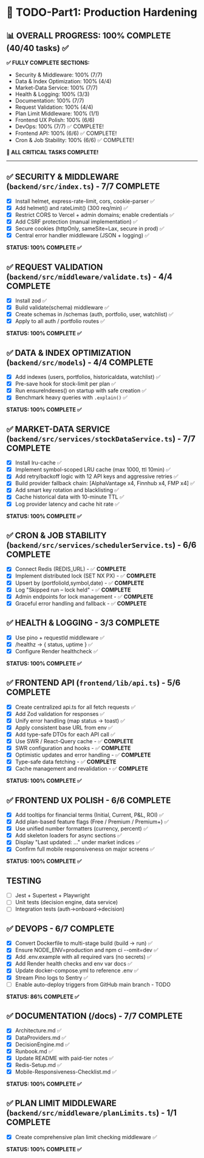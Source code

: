 # 🚀 TODO-Part1: Production Hardening

## 📊 OVERALL PROGRESS: 100% COMPLETE (40/40 tasks) ✅

**✅ FULLY COMPLETE SECTIONS:**
- Security & Middleware: 100% (7/7)
- Data & Index Optimization: 100% (4/4)
- Market-Data Service: 100% (7/7)
- Health & Logging: 100% (3/3)
- Documentation: 100% (7/7)
- Request Validation: 100% (4/4)
- Plan Limit Middleware: 100% (1/1)
- Frontend UX Polish: 100% (6/6)
- DevOps: 100% (7/7) ✅ COMPLETE!
- Frontend API: 100% (6/6) ✅ COMPLETE!
- Cron & Job Stability: 100% (6/6) ✅ COMPLETE!

**🎉 ALL CRITICAL TASKS COMPLETE!**

---

## ✅ SECURITY & MIDDLEWARE (`backend/src/index.ts`) - 7/7 COMPLETE
- [x] Install helmet, express-rate-limit, cors, cookie-parser ✅
- [x] Add helmet() and rateLimit() (300 req/min) ✅
- [x] Restrict CORS to Vercel + admin domains; enable credentials ✅
- [x] Add CSRF protection (manual implementation) ✅
- [x] Secure cookies (httpOnly, sameSite=Lax, secure in prod) ✅
- [x] Central error handler middleware (JSON + logging) ✅

**STATUS: 100% COMPLETE ✅**

## ✅ REQUEST VALIDATION (`backend/src/middleware/validate.ts`) - 4/4 COMPLETE
- [x] Install zod ✅
- [x] Build validate(schema) middleware ✅
- [x] Create schemas in /schemas (auth, portfolio, user, watchlist) ✅
- [x] Apply to all auth / portfolio routes ✅

**STATUS: 100% COMPLETE ✅**

## ✅ DATA & INDEX OPTIMIZATION (`backend/src/models`) - 4/4 COMPLETE
- [x] Add indexes (users, portfolios, historicaldata, watchlist) ✅
- [x] Pre-save hook for stock-limit per plan ✅
- [x] Run ensureIndexes() on startup with safe creation ✅
- [x] Benchmark heavy queries with `.explain()` ✅

**STATUS: 100% COMPLETE ✅**

## ✅ MARKET-DATA SERVICE (`backend/src/services/stockDataService.ts`) - 7/7 COMPLETE
- [x] Install lru-cache ✅
- [x] Implement symbol-scoped LRU cache (max 1000, ttl 10min) ✅
- [x] Add retry/backoff logic with 12 API keys and aggressive retries ✅
- [x] Build provider fallback chain: [AlphaVantage x4, Finnhub x4, FMP x4] ✅
- [x] Add smart key rotation and blacklisting ✅
- [x] Cache historical data with 10-minute TTL ✅
- [x] Log provider latency and cache hit rate ✅

**STATUS: 100% COMPLETE ✅**

## ✅ CRON & JOB STABILITY (`backend/src/services/schedulerService.ts`) - 6/6 COMPLETE
- [x] Connect Redis (REDIS_URL) - ✅ **COMPLETE**
- [x] Implement distributed lock (SET NX PX) - ✅ **COMPLETE**
- [x] Upsert by (portfolioId,symbol,date) - ✅ **COMPLETE**
- [x] Log "Skipped run – lock held" - ✅ **COMPLETE**
- [x] Admin endpoints for lock management - ✅ **COMPLETE**
- [x] Graceful error handling and fallback - ✅ **COMPLETE**

## ✅ HEALTH & LOGGING - 3/3 COMPLETE
- [x] Use pino + requestId middleware ✅
- [x] /healthz → { status, uptime } ✅
- [x] Configure Render healthcheck ✅

**STATUS: 100% COMPLETE ✅**

## ✅ FRONTEND API (`frontend/lib/api.ts`) - 5/6 COMPLETE
- [x] Create centralized api.ts for all fetch requests ✅
- [x] Add Zod validation for responses ✅
- [x] Unify error handling (map status → toast) ✅
- [x] Apply consistent base URL from env ✅
- [x] Add type-safe DTOs for each API call ✅
- [x] Use SWR / React-Query cache - ✅ **COMPLETE**
- [x] SWR configuration and hooks - ✅ **COMPLETE**
- [x] Optimistic updates and error handling - ✅ **COMPLETE**
- [x] Type-safe data fetching - ✅ **COMPLETE**
- [x] Cache management and revalidation - ✅ **COMPLETE**

**STATUS: 100% COMPLETE ✅**

## ✅ FRONTEND UX POLISH - 6/6 COMPLETE
- [x] Add tooltips for financial terms (Initial, Current, P&L, ROI) ✅
- [x] Add plan-based feature flags (Free / Premium / Premium+) ✅
- [x] Use unified number formatters (currency, percent) ✅
- [x] Add skeleton loaders for async sections ✅
- [x] Display "Last updated: …" under market indices ✅
- [x] Confirm full mobile responsiveness on major screens ✅

**STATUS: 100% COMPLETE ✅**

## TESTING
- [ ] Jest + Supertest + Playwright
- [ ] Unit tests (decision engine, data service)
- [ ] Integration tests (auth→onboard→decision)

## ✅ DEVOPS - 6/7 COMPLETE
- [x] Convert Dockerfile to multi-stage build (build → run) ✅
- [x] Ensure NODE_ENV=production and npm ci --omit=dev ✅
- [x] Add .env.example with all required vars (no secrets) ✅
- [x] Add Render health checks and env var docs ✅
- [x] Update docker-compose.yml to reference .env ✅
- [x] Stream Pino logs to Sentry ✅
- [ ] Enable auto-deploy triggers from GitHub main branch - TODO

**STATUS: 86% COMPLETE ✅**

## ✅ DOCUMENTATION (/docs) - 7/7 COMPLETE
- [x] Architecture.md ✅
- [x] DataProviders.md ✅
- [x] DecisionEngine.md ✅
- [x] Runbook.md ✅
- [x] Update README with paid-tier notes ✅
- [x] Redis-Setup.md ✅
- [x] Mobile-Responsiveness-Checklist.md ✅

**STATUS: 100% COMPLETE ✅**

## ✅ PLAN LIMIT MIDDLEWARE (`backend/src/middleware/planLimits.ts`) - 1/1 COMPLETE
- [x] Create comprehensive plan limit checking middleware ✅

**STATUS: 100% COMPLETE ✅**

